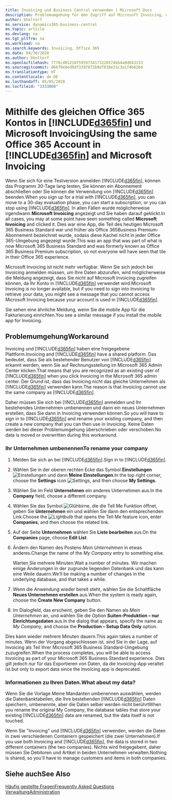 ```yaml
---
title: Invoicing und Business Central verwenden | Microsoft Docs
description: Problemumgehung für den Zugriff auf Microsoft Invoicing, wenn Sie sich für Dynamics 365 Business Central registriert haben.
author: bholtorf
ms.service: dynamics365-business-central
ms.topic: article
ms.devlang: na
ms.tgt_pltfrm: na
ms.workload: na
ms.search.keywords: Invoicing, Office 365
ms.date: 04/30/2020
ms.author: bholtorf
ms.openlocfilehash: 7776cd01218f5959734173226574bb4a0d043153
ms.sourcegitcommit: 866f0e6ed9df3397072b9df838e31c3a1f4b626d
ms.translationtype: HT
ms.contentlocale: de-DE
ms.lasthandoff: 05/05/2020
ms.locfileid: "3333860"
---
```

# <a name="using-the-same-office-365-account-in-d365fin-and-microsoft-invoicing"></a><span data-ttu-id="c7273-103">Mithilfe des gleichen Office 365 Kontos in [!INCLUDE[d365fin](includes/d365fin_long_md.md)] und Microsoft Invoicing</span><span class="sxs-lookup"><span data-stu-id="c7273-103">Using the same Office 365 Account in [!INCLUDE[d365fin](includes/d365fin_long_md.md)] and Microsoft Invoicing</span></span>
<span data-ttu-id="c7273-104">Wenn Sie sich für eine Testversion anmelden [!INCLUDE[d365fin](includes/d365fin_md.md)], können das Programm 30-Tage lang testen, Sie können ein Abonnement abschließen oder Sie können die Verwendung von [!INCLUDE[d365fin](includes/d365fin_md.md)] beenden.</span><span class="sxs-lookup"><span data-stu-id="c7273-104">When you sign up for a trial with [!INCLUDE[d365fin](includes/d365fin_md.md)], you can move to a 30-day evaluation phase, you can start a subscription, or you can stop using [!INCLUDE[d365fin](includes/d365fin_md.md)].</span></span> <span data-ttu-id="c7273-105">In allen Fällen wurde möglicherweise irgendwann **Microsoft Invoicing** angezeigt und Sie haben darauf geklickt.</span><span class="sxs-lookup"><span data-stu-id="c7273-105">In all cases, you may at some point have seen something called **Microsoft Invoicing** and clicked it.</span></span> <span data-ttu-id="c7273-106">Dies war eine App, die Teil des heutigen Microsoft 365 Business Standard war und früher als Office 365Business Premium-Abonnement bezeichnet wurde, sodass diese Kachel nicht in jeder Office 365-Umgebung angezeigt wurde.</span><span class="sxs-lookup"><span data-stu-id="c7273-106">This was an app that was part of what is now Microsoft 365 Business Standard and was formerly known as Office 365 Business Premium subscription, so not everyone will have seen that tile in their Office 365 experience.</span></span>  

<span data-ttu-id="c7273-107">Microsoft Invoicing ist nicht mehr verfügbar. Wenn Sie sich jedoch bei Invoicing anmelden müssen, um Ihre Daten abzurufen, wird möglicherweise die Meldung angezeigt, dass Sie nicht auf Microsoft Invoicing zugreifen können, da Ihr Konto in [!INCLUDE[d365fin](includes/d365fin_md.md)] verwendet wird.</span><span class="sxs-lookup"><span data-stu-id="c7273-107">Microsoft Invoicing is no longer available, but if you need to sign into Invoicing to retrieve your data, you might see a message that you cannot access Microsoft Invoicing because your account is used in [!INCLUDE[d365fin](includes/d365fin_md.md)].</span></span>  

<span data-ttu-id="c7273-108">Sie sehen eine ähnliche Meldung, wenn Sie die mobile App für die Fakturierung einrichten.</span><span class="sxs-lookup"><span data-stu-id="c7273-108">You see a similar message if you install the mobile app for Invoicing.</span></span>  

## <a name="workaround"></a><span data-ttu-id="c7273-109">Problemumgehung</span><span class="sxs-lookup"><span data-stu-id="c7273-109">Workaround</span></span>
<span data-ttu-id="c7273-110">Invoicing und [!INCLUDE[d365fin](includes/d365fin_md.md)] haben eine freigegebene Plattform.</span><span class="sxs-lookup"><span data-stu-id="c7273-110">Invoicing and [!INCLUDE[d365fin](includes/d365fin_md.md)] have a shared platform.</span></span> <span data-ttu-id="c7273-111">Das bedeutet, dass Sie als bestehender Benutzer von [!INCLUDE[d365fin](includes/d365fin_md.md)] erkannt werden, wenn Sie auf Rechnungsstellung im Microsoft 365 Admin Center klicken.</span><span class="sxs-lookup"><span data-stu-id="c7273-111">That means that you are recognized as an existing user of [!INCLUDE[d365fin](includes/d365fin_md.md)] when you click Invoicing in the Microsoft 365 admin center.</span></span> <span data-ttu-id="c7273-112">Der Grund ist, dass das Invoicing nicht das gleiche Unternehmen als [!INCLUDE[d365fin](includes/d365fin_md.md)] verwenden kann.</span><span class="sxs-lookup"><span data-stu-id="c7273-112">The reason is that Invoicing cannot use the same company as [!INCLUDE[d365fin](includes/d365fin_md.md)].</span></span>  

<span data-ttu-id="c7273-113">Daher müssen Sie sich bei [!INCLUDE[d365fin](includes/d365fin_md.md)] anmelden und Ihr bestehendes Unternehmen umbenennen und dann ein neues Unternehmen erstellen, dass Sie dann in Invoicing verwenden können.</span><span class="sxs-lookup"><span data-stu-id="c7273-113">So you will have to sign in to [!INCLUDE[d365fin](includes/d365fin_md.md)] and rename your existing company, and then create a new company that you can then use in Invoicing.</span></span> <span data-ttu-id="c7273-114">Keine Daten werden bei dieser Problemumgehung überschrieben oder verschoben.</span><span class="sxs-lookup"><span data-stu-id="c7273-114">No data is moved or overwritten during this workaround.</span></span>

### <a name="to-rename-your-company"></a><span data-ttu-id="c7273-115">Ihr Unternehmen umbenennen</span><span class="sxs-lookup"><span data-stu-id="c7273-115">To rename your company</span></span>
1. <span data-ttu-id="c7273-116">Melden Sie sich an bei [!INCLUDE[d365fin](includes/d365fin_md.md)].</span><span class="sxs-lookup"><span data-stu-id="c7273-116">Sign in to [!INCLUDE[d365fin](includes/d365fin_md.md)].</span></span>
2. <span data-ttu-id="c7273-117">Wählen Sie in der oberen rechten Ecke das Symbol **Einstellungen** ![Einstellungen](media/ui-experience/settings_icon_small.png "Einstellungssymbol für Rollencenter") und dann **Meine Einstellungen**.</span><span class="sxs-lookup"><span data-stu-id="c7273-117">In the top right corner, choose the **Settings** icon ![Settings](media/ui-experience/settings_icon_small.png "Settings icon for role center"), and then choose **My Settings**.</span></span>
3. <span data-ttu-id="c7273-118">Wählen Sie im Feld **Unternehmen** ein anderes Unternehmen aus.</span><span class="sxs-lookup"><span data-stu-id="c7273-118">In the **Company** field, choose a different company.</span></span>
4. <span data-ttu-id="c7273-119">Wählen Sie das Symbol ![Glühbirne, die die Tell Me Funktion öffnet](media/ui-search/search_small.png "Sagen Sie mir, was Sie tun wollen"), geben Sie **Unternehmen** ein und wählen Sie dann den entsprechenden Link.</span><span class="sxs-lookup"><span data-stu-id="c7273-119">Choose the ![Lightbulb that opens the Tell Me feature](media/ui-search/search_small.png "Tell me what you want to do") icon, enter **Companies**, and then choose the related link.</span></span>  
5. <span data-ttu-id="c7273-120">Auf der Seite **Unternehmen** wählen Sie **Liste bearbeiten** aus.</span><span class="sxs-lookup"><span data-stu-id="c7273-120">On the **Companies** page, choose **Edit List**.</span></span>  
6. <span data-ttu-id="c7273-121">Ändern den Namen des Postens *Mein Unternehmen* in etwas anderes.</span><span class="sxs-lookup"><span data-stu-id="c7273-121">Change the name of the *My Company* entry to something else.</span></span>  

    <span data-ttu-id="c7273-122">Warten Sie mehrere Minuten.</span><span class="sxs-lookup"><span data-stu-id="c7273-122">Wait a number of minutes.</span></span> <span data-ttu-id="c7273-123">Wir machen einige Änderungen in der zugrunde liegenden Datenbank und das kann eine Weile dauern.</span><span class="sxs-lookup"><span data-stu-id="c7273-123">We’ll be making a number of changes in the underlying database, and that takes a while.</span></span>
7.  <span data-ttu-id="c7273-124">Wenn die Anwendung wieder bereit steht, wählen Sie die Schaltfläche **Neues Unternehmen erstellen** aus.</span><span class="sxs-lookup"><span data-stu-id="c7273-124">When the system is ready again, choose the **Create New Company** button.</span></span>  
8.  <span data-ttu-id="c7273-125">Im Dialogfeld, das erscheint, geben Sie den Namen als *Mein Unternehmen* an, und wählen Sie die Option **Suiten-Produktion – nur Einrichtungsdaten** aus.</span><span class="sxs-lookup"><span data-stu-id="c7273-125">In the dialog that appears, specify the name as *My Company*, and choose the **Production – Setup Data Only** option.</span></span>  

<span data-ttu-id="c7273-126">Dies kann wieder mehrere Minuten dauern.</span><span class="sxs-lookup"><span data-stu-id="c7273-126">This again takes a number of minutes.</span></span> <span data-ttu-id="c7273-127">Wenn der Vorgang abgeschlossen ist, sind Sie in der Lage, auf Invoicing als Teil Ihrer Microsoft 365 Business Standard-Umgebung zuzugreifen.</span><span class="sxs-lookup"><span data-stu-id="c7273-127">When the process completes, you will be able to access Invoicing as part of your Microsoft 365 Business Standard experience.</span></span> <span data-ttu-id="c7273-128">Dies gilt jedoch nur für das Exportieren von Daten, da die Invoicing-App veraltet ist.</span><span class="sxs-lookup"><span data-stu-id="c7273-128">but only to export data since the Invoicing app is deprecated.</span></span>  

### <a name="what-about-my-data"></a><span data-ttu-id="c7273-129">Informationen zu Ihren Daten.</span><span class="sxs-lookup"><span data-stu-id="c7273-129">What about my data?</span></span>
<span data-ttu-id="c7273-130">Wenn Sie die Vorlage Meine Mandanten umbenennen auswählen, werden die Datenbanktabellen, die Ihre bestehenden [!INCLUDE[d365fin](includes/d365fin_md.md)] Daten speichern, umbenennte, aber die Daten selber werden nicht berührt</span><span class="sxs-lookup"><span data-stu-id="c7273-130">When you rename the original My Company, the database tables that store your existing [!INCLUDE[d365fin](includes/d365fin_md.md)] data are renamed, but the data itself is not touched.</span></span>  

<span data-ttu-id="c7273-131">Wenn Sie "Invoicing" und [!INCLUDE[d365fin](includes/d365fin_md.md)] verwenden, werden die Daten in zwei verschiedenen Containern gespeichert (die zwei Unternehmen).</span><span class="sxs-lookup"><span data-stu-id="c7273-131">If you use both Invoicing and [!INCLUDE[d365fin](includes/d365fin_md.md)], the data is stored in two different containers (the two companies).</span></span> <span data-ttu-id="c7273-132">Nichts wird freigegebent, daher müssen Sie Debitoren und Artikel in beiden Unternehmen verwalten.</span><span class="sxs-lookup"><span data-stu-id="c7273-132">Nothing is shared, so you'll have to manage customers and items in both companies.</span></span>  

## <a name="see-also"></a><span data-ttu-id="c7273-133">Siehe auch</span><span class="sxs-lookup"><span data-stu-id="c7273-133">See Also</span></span>
[<span data-ttu-id="c7273-134">Häufig gestellte Fragen</span><span class="sxs-lookup"><span data-stu-id="c7273-134">Frequently Asked Questions</span></span>](across-faq.md)  
[<span data-ttu-id="c7273-135">Verwaltung</span><span class="sxs-lookup"><span data-stu-id="c7273-135">Administration</span></span>](admin-setup-and-administration.md)  
